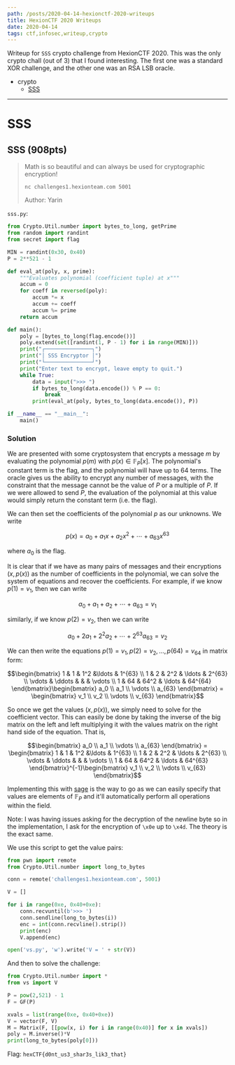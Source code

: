 ```yaml
---
path: /posts/2020-04-14-hexionctf-2020-writeups
title: HexionCTF 2020 Writeups
date: 2020-04-14
tags: ctf,infosec,writeup,crypto
---
```


Writeup for `SSS` crypto challenge from HexionCTF 2020. This was the only crypto chall (out of 3) that I found interesting. The first one was a standard XOR challenge, and the other one was an RSA LSB oracle.

- crypto
    - [SSS](#sss)

---

# SSS <a name="sss"></a>

## SSS (908pts)

> Math is so beautiful and can always be used for cryptographic encryption!
> 
> `nc challenges1.hexionteam.com 5001`
> 
> Author: Yarin

`sss.py`:

```python
from Crypto.Util.number import bytes_to_long, getPrime
from random import randint
from secret import flag

MIN = randint(0x30, 0x40)
P = 2**521 - 1

def eval_at(poly, x, prime):
    """Evaluates polynomial (coefficient tuple) at x"""
    accum = 0
    for coeff in reversed(poly):
        accum *= x
        accum += coeff
        accum %= prime
    return accum

def main():
    poly = [bytes_to_long(flag.encode())]
    poly.extend(set([randint(1, P - 1) for i in range(MIN)]))
    print("┌───────────────┐")
    print("│ SSS Encryptor │")
    print("└───────────────┘")
    print("Enter text to encrypt, leave empty to quit.")
    while True:
        data = input(">>> ")
        if bytes_to_long(data.encode()) % P == 0:
            break
        print(eval_at(poly, bytes_to_long(data.encode()), P))  

if __name__ == "__main__":
    main()
```

### Solution

We are presented with some cryptosystem that encrypts a message $m$ by evaluating the polynomial $p(m)$ with $p(x) \in \mathbb{F}_P[x]$. The polynomial's constant term is the flag, and the polynomial will have up to 64 terms. The oracle gives us the ability to encrypt any number of messages, with the constraint that the message cannot be the value of $P$ or a multiple of $P$. If we were allowed to send $P$, the evaluation of the polynomial at this value would simply return the constant term (i.e. the flag).

We can then set the coefficients of the polynomial $p$ as our unknowns. We write

$$p(x) = a_0 + a_1x + a_2x^2 + \cdots + a_{63}x^{63}$$

where $a_0$ is the flag.

It is clear that if we have as many pairs of messages and their encryptions $(x, p(x))$ as the number of coefficients in the polynomial, we can solve the system of equations and recover the coefficients. For example, if we know $p(1) = v_1$, then we can write

$$a_0 + a_1 + a_2 + \cdots + a_{63} = v_1$$

similarly, if we know $p(2) = v_2$, then we can write

$$a_0 + 2a_1 + 2^2a_2 + \cdots + 2^{63}a_{63} = v_2$$

We can then write the equations $p(1) = v_1, p(2) = v_2, \ldots, p(64) = v_{64}$ in matrix form:

$$\begin{bmatrix} 1 & 1 & 1^2 &\ldots & 1^{63} \\ 1 & 2 & 2^2 & \ldots & 2^{63} \\ \vdots & \ddots & & & \vdots \\ 1 & 64 & 64^2 & \ldots & 64^{64} \end{bmatrix}\begin{bmatrix} a_0 \\ a_1 \\ \vdots \\ a_{63} \end{bmatrix} = \begin{bmatrix} v_1 \\ v_2 \\ \vdots \\ v_{63} \end{bmatrix}$$

So once we get the values $(x, p(x))$, we simply need to solve for the coefficient vector. This can easily be done by taking the inverse of the big matrix on the left and left multiplying it with the values matrix on the right hand side of the equation. That is,

$$\begin{bmatrix} a_0 \\ a_1 \\ \vdots \\ a_{63} \end{bmatrix} = \begin{bmatrix} 1 & 1 & 1^2 &\ldots & 1^{63} \\ 1 & 2 & 2^2 & \ldots & 2^{63} \\ \vdots & \ddots & & & \vdots \\ 1 & 64 & 64^2 & \ldots & 64^{63} \end{bmatrix}^{-1}\begin{bmatrix} v_1 \\ v_2 \\ \vdots \\ v_{63} \end{bmatrix}$$

Implementing this with [sage](https://www.sagemath.org/) is the way to go as we can easily specify that values are elements of $\mathbb{F}_P$ and it'll automatically perform all operations within the field.

Note: I was having issues asking for the decryption of the newline byte so in the implementation, I ask for the encryption of `\x0e` up to `\x4d`. The theory is the exact same.

We use this script to get the value pairs:

```python
from pwn import remote
from Crypto.Util.number import long_to_bytes

conn = remote('challenges1.hexionteam.com', 5001)

V = []

for i in range(0xe, 0x40+0xe):
    conn.recvuntil(b'>>> ')
    conn.sendline(long_to_bytes(i))
    enc = int(conn.recvline().strip())
    print(enc)
    V.append(enc)

open('vs.py', 'w').write('V = ' + str(V))
```

And then to solve the challenge:

```python
from Crypto.Util.number import *
from vs import V

P = pow(2,521) - 1
F = GF(P)

xvals = list(range(0xe, 0x40+0xe))
V = vector(F, V)
M = Matrix(F, [[pow(x, i) for i in range(0x40)] for x in xvals])
poly = M.inverse()*V
print(long_to_bytes(poly[0]))
```

Flag: `hexCTF{d0nt_us3_shar3s_lik3_that}`
